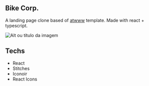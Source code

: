 ## Bike Corp.

A landing page clone based of [atwww](https://www.figma.com/@atwww) template.
Made with react + typescript.

![Alt ou título da imagem](https://i.imgur.com/BtXcnyX.png)


## Techs

- React
- Stitches
- Iconoir
- React Icons